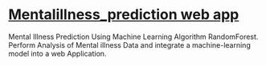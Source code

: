 # [Mentalillness_prediction web app](https://mental-illnessat01-me.onrender.com)
Mental Illness Prediction Using Machine Learning Algorithm RandomForest. \
Perform Analysis of Mental illness Data and integrate a machine-learning model into a web Application.


